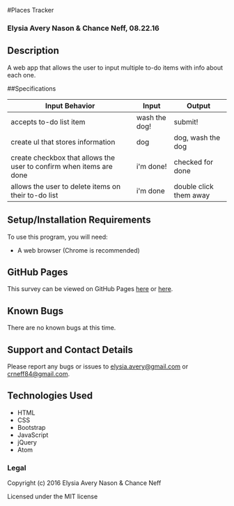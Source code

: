 #Places Tracker

### Elysia Avery Nason &amp; Chance Neff, 08.22.16

## Description

A web app that allows the user to input multiple to-do items with info about each one.

##Specifications

Input Behavior | Input | Output
---------------|-------|--------
accepts to-do list item | wash the dog! | submit!
create ul that stores information | dog | dog, wash the dog
create checkbox that allows the user to confirm when items are done | i'm done! | checked for done
allows the user to delete items on their to-do list | i'm done | double click them away

## Setup/Installation Requirements ##

To use this program, you will need:

* A web browser (Chrome is recommended)

## GitHub Pages ##

This survey can be viewed on GitHub Pages [here](https://elysiaavery.github.io/to-do-list/) or [here](https://crneff84.github.io/to-do-list/).

## Known Bugs ##

There are no known bugs at this time.

## Support and Contact Details ##

Please report any bugs or issues to elysia.avery@gmail.com or crneff84@gmail.com.

## Technologies Used ##

* HTML
* CSS
* Bootstrap
* JavaScript
* jQuery
* Atom

### Legal

Copyright (c) 2016 Elysia Avery Nason &amp; Chance Neff

Licensed under the MIT license
